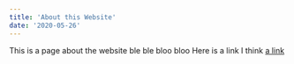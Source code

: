 ```yaml
---
title: 'About this Website'
date: '2020-05-26'
---
```


This is a page about the website ble ble bloo bloo Here is a link I think [a link](https://github.com/tvanier2153/Personal_Website_Using_Next)
